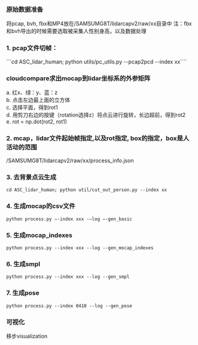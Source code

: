 ### 原始数据准备
将pcap, bvh, fbx和MP4放在/SAMSUMG8T/lidarcapv2/raw/xx目录中 
注：fbx和bvh导出的时候需要选取被采集人性别身高，以及数据处理

### 1. pcap文件切帧：
```cd ASC_lidar_human; python utils/pc_utils.py --pcap2pcd --index xx````

### cloudcompare求出mocap到lidar坐标系的外参矩阵
a. 红x、绿：y、蓝：z\
b. 点击左边最上面的立方体\
c. 选择平面，得到rot1\
d. 用剪刀右边的按键（rotation选择z）将点云进行旋转，长边超前，得到rot2\
e. rot = np.dot(rot2, rot1)

### 2. mcap，lidar文件起始帧指定,以及rot指定, box的指定，box是人活动的范围
/SAMSUMG8T/lidarcapv2/raw/xx/process_info.json

### 3. 去背景点云生成
```cd ASC_lidar_human; python util/cut_out_person.py --index xx```

### 4. 生成mocap的csv文件
```python process.py —-index xxx -—log —-gen_basic```

### 5. 生成mocap_indexes
```python process.py --index xxx --log --gen_mocap_indexes```

### 6. 生成smpl
```python process.py --index xxx --log --gen_smpl```

### 7. 生成pose
```python process.py --index 0410 --log --gen_pose```

### 可视化
移步visualization
